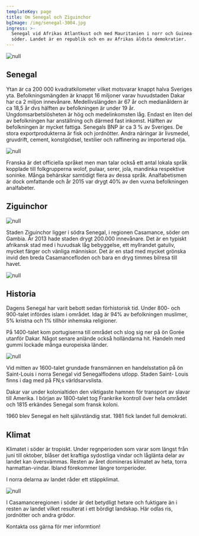 ```yaml
---
templateKey: page
title: Om Senegal och Ziguinchor
bgImage: /img/senegal-3004.jpg
ingress: >-
  Senegal vid Afrikas Atlantkust och med Mauritanien i norr och Guinea-Bissau i
  söder. Landet är en republik och en av Afrikas äldsta demokratier.
---
```

![null](/img/map.jpg)

## Senegal

Ytan är ca 200 000 kvadratkilometer vilket motsvarar knappt halva Sveriges yta. Befolkningsmängden är knappt 16 miljoner varav huvudstaden Dakar har ca 2 miljon innevånare. Medellivslängden är 67 år och medianåldern är ca 18,5 år dvs hälften av befolkningen är under 19 år. Ungdomsarbetslösheten är hög och medelinkomsten låg. Endast en liten del av befolkningen har anställning och därmed fast inkomst. Hälften av befolkningen är mycket fattiga. Senegals BNP är ca 3 % av Sveriges. De stora exportprodukterna är fisk och jordnötter. Andra näringar är livsmedel, gruvdrift, cement, konstgödsel, textilier och raffinering av importerad olja. 

![null](/img/senegal-3003.jpg)

Franska är det officiella språket men man talar också ett antal lokala språk kopplade till folkgrupperna wolof, pulaar, serer, jola, mandinka respektive soninke. Många behärskar samtidigt flera av dessa språk. Analfabetismen är dock omfattande och år 2015 var drygt 40% av den vuxna befolkningen analfabeter.  

## Ziguinchor

![null](/img/gata-z.jpg)

Staden Ziguinchor ligger i södra Senegal, i regionen Casamance, söder om Gambia. År  2013 hade staden drygt 200.000 innevånare. Det är en typiskt afrikansk stad med i huvudsak låg bebyggelse, ett myllrandet gatuliv, mycket färger och vänliga människor. Det är en stad med mycket grönska invid den breda Casamancefloden och bara en dryg timmes bilresa till havet.

![null](/img/butik-z.jpg)

## Historia

Dagens Senegal har varit bebott sedan förhistorisk tid. Under 800- och 900-talet infördes islam i området. Idag är 94% av befolkningen muslimer, 5% kristna och 1% tillhör inhemska religioner.

På 1400-talet kom portugiserna till området och slog sig ner på ön Gorée utanför Dakar. Något senare anlände också holländarna hit. Handeln med gummi lockade många europeiska länder. 

![null](/img/om-senegal-300.jpg)

Vid mitten av 1600-talet grundade fransmännen en handelsstation på ön Saint-Louis i norra Senegal vid Senegalflodens utlopp. Staden Saint- Louis finns i dag med på FN;s världsarvslista.

Dakar var under kolonialtiden den viktigaste hamnen för transport av slavar till Amerika. I början av 1800-talet tog Frankrike kontroll över hela området och 1815 erkändes Senegal som fransk koloni.

1960 blev Senegal en helt självständig stat. 1981 fick landet full demokrati.

## Klimat

Klimatet i söder är tropiskt. Under regnperioden som varar som längst från juni till oktober, blåser det kraftiga sydostliga vindar och låglänta delar av landet kan översvämmas. Resten av året domineras klimatet av heta, torra harmattan-vindar. Ibland förekommer längre torrperioder.

I norra delarna av landet råder ett stäppklimat. 

![null](/img/djungel-2.jpg)

I Casamanceregionen i söder är det betydligt hetare och fuktigare än i resten av landet vilket resulterat i ett bördigt landskap. Här odlas ris, jordnötter och andra grödor. 

Kontakta oss gärna för mer informtion!
